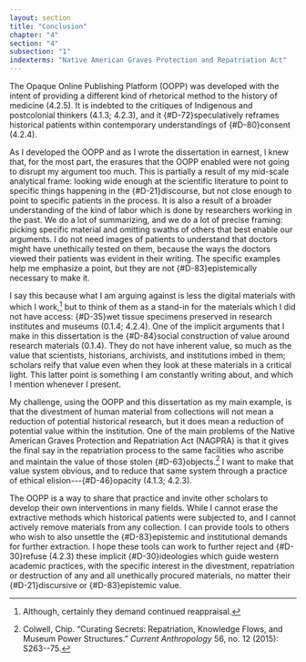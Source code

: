 ```yaml
---
layout: section
title: "Conclusion"
chapter: "4"
section: "4"
subsection: "1"
indexterms: "Native American Graves Protection and Repatriation Act"
---
```


The Opaque Online Publishing Platform (OOPP) was developed with the intent of providing a different kind of rhetorical method to the history of medicine (4.2.5). It is indebted to the critiques of Indigenous and postcolonial thinkers (4.1.3; 4.2.3), and it {#D-72}speculatively</span> reframes historical patients within contemporary understandings of {#D-80}consent</span> (4.2.4).

As I developed the OOPP and as I wrote the dissertation in earnest, I knew that, for the most part, the erasures that the OOPP enabled were not going to disrupt my argument too much. This is partially a result of my mid-scale analytical frame: looking wide enough at the scientific literature to point to specific things happening in the {#D-21}discourse</span>, but not close enough to point to specific patients in the process. It is also a result of a broader understanding of the kind of labor which is done by researchers working in the past. We do a lot of summarizing, and we do a lot of precise framing: picking specific material and omitting swaths of others that best enable our arguments. I do not need images of patients to understand that doctors might have unethically tested on them, because the ways the doctors viewed their patients was evident in their writing. The specific examples help me emphasize a point, but they are not {#D-83}epistemically</span> necessary to make it.

I say this because what I am arguing against is less the digital materials with which I work,[^fn1] but to think of them as a stand-in for the materials which I did not have access: {#D-35}wet tissue specimens</span> preserved in research institutes and museums (0.1.4; 4.2.4). One of the implicit arguments that I make in this dissertation is the {#D-84}social construction</span> of value around research materials (0.1.4). They do not have inherent value, so much as the value that scientists, historians, archivists, and institutions imbed in them; scholars reify that value even when they look at these materials in a critical light. This latter point is something I am constantly writing about, and which I mention whenever I present.

My challenge, using the OOPP and this dissertation as my main example, is that the divestment of human material from collections will not mean a reduction of potential historical research, but it does mean a reduction of potential value within the institution. One of the main problems of the Native American Graves Protection and Repatriation Act (NAGPRA) is that it gives the final say in the repatriation process to the same facilities who ascribe and maintain the value of those stolen {#D-63}objects</span>.[^fn2] I want to make that value system obvious, and to reduce that same system through a practice of ethical elision---{#D-46}opacity</span> (4.1.3; 4.2.3).

The OOPP is a way to share that practice and invite other scholars to develop their own interventions in many fields. While I cannot erase the extractive methods which historical patients were subjected to, and I cannot actively remove materials from any collection. I can provide tools to others who wish to also unsettle the {#D-83}epistemic</span> and institutional demands for further extraction. I hope these tools can work to further reject and {#D-30}refuse</span> (4.2.3) these implicit {#D-30}ideologies</span> which guide western academic practices, with the specific interest in the divestment, repatriation or destruction of any and all unethically procured materials, no matter their {#D-21}discursive</span> or {#D-83}epistemic</span> value.

[^fn1]: Although, certainly they demand continued reappraisal.

[^fn2]: Colwell, Chip. “Curating Secrets: Repatriation, Knowledge Flows, and Museum Power Structures.” *Current Anthropology* 56, no. 12 (2015): S263--75.